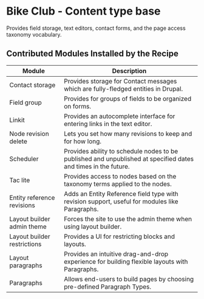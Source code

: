 # Bike Club - Content type base

Provides field storage, text editors, contact forms, and the page access taxonomy vocabulary.

## Contributed Modules Installed by the Recipe

Module 		          | Description
----------------------|------------
Contact storage       | Provides storage for Contact messages which are fully-fledged entities in Drupal.
Field group	          | Provides for groups of fields to be organized on forms.
Linkit		          | Provides an autocomplete interface for entering links in the text editor.
Node revision delete  | Lets you set how many revisions to keep and for how long.
Scheduler	          | Provides ability to schedule nodes to be published and unpublished at specified dates and times in the future.
Tac lite              | Provides access to nodes based on the taxonomy terms applied to the nodes.
Entity reference revisions  | Adds an Entity Reference field type with revision support, useful for modules like Paragraphs.
Layout builder admin theme  | Forces the site to use the admin theme when using layout builder.
Layout builder restrictions | Provides a UI for restricting blocks and layouts.
Layout paragraphs | Provides an intuitive drag-and-drop experience for building flexible layouts with Paragraphs.
Paragraphs        | Allows end-users to build pages by choosing pre-defined Paragraph Types.
